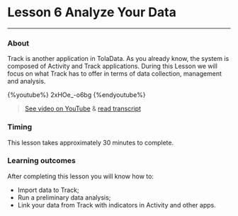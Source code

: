# Lesson 6 Analyze Your Data

---

### About

Track is another application in TolaData. As you already know, the system is composed of Activity and Track applications. During this Lesson we will focus on what Track has to offer in terms of data collection, management and analysis.

{%youtube%} 2xHOe_-o6bg {%endyoutube%}  
> [See video on YouTube](https://www.youtube.com/embed/2xHOe_-o6bg?rel=0) & [read transcript](https://docs.google.com/document/d/1DCaeMviBwSO5hGSfeh6Y9McPI6D1dzxJyDs5kKa4wug/edit#heading=h.edhqpors3gp8)

### Timing

This lesson takes approximately 30 minutes to complete.

### Learning outcomes

After completing this lesson you will know how to:

* Import data to Track;
* Run a preliminary data analysis;
* Link your data from Track with indicators in Activity and other apps.

## 

## 



